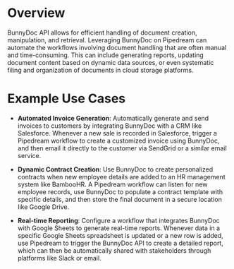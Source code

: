 # Overview

BunnyDoc API allows for efficient handling of document creation, manipulation, and retrieval. Leveraging BunnyDoc on Pipedream can automate the workflows involving document handling that are often manual and time-consuming. This can include generating reports, updating document content based on dynamic data sources, or even systematic filing and organization of documents in cloud storage platforms.

# Example Use Cases

- **Automated Invoice Generation**: Automatically generate and send invoices to customers by integrating BunnyDoc with a CRM like Salesforce. Whenever a new sale is recorded in Salesforce, trigger a Pipedream workflow to create a customized invoice using BunnyDoc, and then email it directly to the customer via SendGrid or a similar email service.

- **Dynamic Contract Creation**: Use BunnyDoc to create personalized contracts when new employee details are added to an HR management system like BambooHR. A Pipedream workflow can listen for new employee records, use BunnyDoc to populate a contract template with specific details, and then store the final document in a secure location like Google Drive.

- **Real-time Reporting**: Configure a workflow that integrates BunnyDoc with Google Sheets to generate real-time reports. Whenever data in a specific Google Sheets spreadsheet is updated or a new row is added, use Pipedream to trigger the BunnyDoc API to create a detailed report, which can then be automatically shared with stakeholders through platforms like Slack or email.
